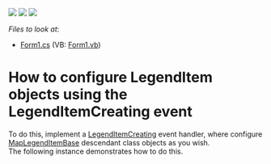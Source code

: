 <!-- default badges list -->
![](https://img.shields.io/endpoint?url=https://codecentral.devexpress.com/api/v1/VersionRange/128576215/14.2.3%2B)
[![](https://img.shields.io/badge/Open_in_DevExpress_Support_Center-FF7200?style=flat-square&logo=DevExpress&logoColor=white)](https://supportcenter.devexpress.com/ticket/details/T142996)
[![](https://img.shields.io/badge/📖_How_to_use_DevExpress_Examples-e9f6fc?style=flat-square)](https://docs.devexpress.com/GeneralInformation/403183)
<!-- default badges end -->
<!-- default file list -->
*Files to look at*:

* [Form1.cs](./CS/LegendItemCreatingExample/Form1.cs) (VB: [Form1.vb](./VB/LegendItemCreatingExample/Form1.vb))
<!-- default file list end -->
# How to configure LegendItem objects using the LegendItemCreating event


<p>To do this, implement a <a href="https://documentation.devexpress.com/#WindowsForms/DevExpressXtraMapMapControl_LegendItemCreatingtopic">LegendItemCreating</a> event handler, where configure <a href="https://documentation.devexpress.com/#WindowsForms/clsDevExpressXtraMapMapLegendItemBasetopic">MapLegendItemBase</a> descendant class objects as you wish.<br />The following instance demonstrates how to do this.</p>

<br/>


